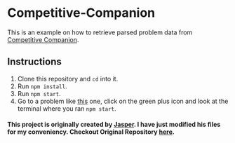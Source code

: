 # Competitive-Companion

This is an example on how to retrieve parsed problem data from [Competitive Companion](https://github.com/jmerle/competitive-companion).

## Instructions

1. Clone this repository and `cd` into it.
2. Run `npm install`.
3. Run `npm start`.
4. Go to a problem like [this](http://codeforces.com/problemset/problem/1/A) one, click on the green plus icon and look at the terminal where you ran `npm start`.

#### This project is originally created by [Jasper](https://github.com/jmerle). I have just modified his files for my conveniency. Checkout Original Repository [here](https://github.com/jmerle/competitive-companion).
